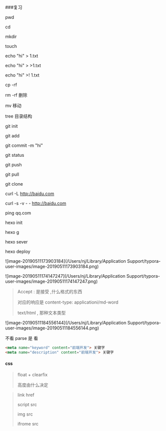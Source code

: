 ###复习

pwd

cd 

mkdir

touch

echo "hi" > 1.txt

echo "hi" > >1.txt

echo "hi" >! 1.txt

cp -rf

rm -rf  删除

mv  移动

tree  目录结构

git init

git add 

git commit -m "hi"

git status

git push

git pull

git clone

curl -L http://baidu.com

curl -s -v  - -  http://baidu.com

ping qq.com

hexo init 

hexo g

hexo sever

hexo deploy

![image-20190511173903184](/Users/nj/Library/Application Support/typora-user-images/image-20190511173903184.png)



![image-20190511174147247](/Users/nj/Library/Application Support/typora-user-images/image-20190511174147247.png)



> Accept : 是接受   ,什么格式的东西 
>
> 对应的响应是 content-type: applicationi/md-word
>
> text/html  , 那种文本类型

![image-20190511184556144](/Users/nj/Library/Application Support/typora-user-images/image-20190511184556144.png)

不看 parse   是 看 

```  html
<meta name="keyword" content="前端开发"> 关键字
<meta name="description" content="前端开发"> 关键字
```

#### css

> float + clearfix
>
> 高度由什么决定

> link href 
>
> script src 
>
> img src 
>
> ifrome src